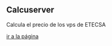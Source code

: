 ## Calcuserver

Calcula el precio de los vps de ETECSA

[ir a la página](https://raulodev.github.io/calcuserver/)
